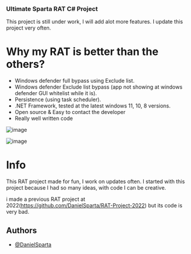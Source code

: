 ### Ultimate Sparta RAT C# Project
This project is still under work, I will add alot more features.
I update this project very often.

# Why my RAT is better than the others?
- Windows defender full bypass using Exclude list.
- Windows defender Exclude list bypass (app not showing at windows defender GUI whitelist while it is).
- Persistence (using task scheduler).
- .NET Framework, tested at the latest windows 11, 10, 8 versions.
- Open source & Easy to contact the developer
- Really well written code

![image](https://github.com/DanielSparta/2024-RAT-projet/assets/111179755/21ed04f8-30e4-49c7-95a0-9231817bb765)

![image](https://github.com/DanielSparta/2024-RAT-projet/assets/111179755/d228432f-87b1-4a0e-8c2f-5643d0385c13)

# Info
This RAT project made for fun, I work on updates often.
I started with this project because I had so many ideas, with code I can be creative.

i made a previous RAT project at 2022(https://github.com/DanielSparta/RAT-Project-2022)
but its code is very bad.

## Authors

- [@DanielSparta](https://github.com/DanielSparta)
